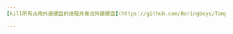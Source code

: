 ```yaml
---
[kill所有占用外接硬盘的进程并推出外接硬盘](https://github.com/Boringboys/TamperMonkey-Script/tree/main/Apple-Workflow/%E6%8E%A8%E5%87%BA%E5%A4%96%E6%8E%A5%E7%A1%AC%E7%9B%98)

---
```

